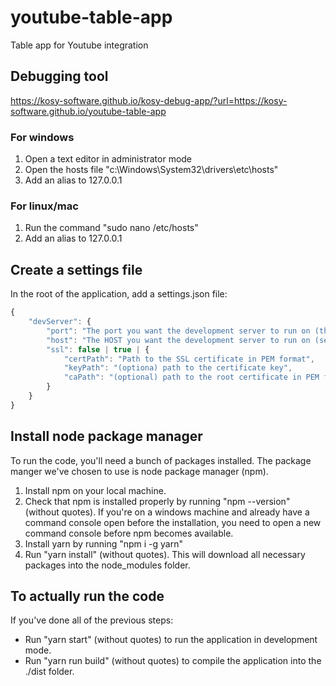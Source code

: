 # youtube-table-app
Table app for Youtube integration

## Debugging tool

https://kosy-software.github.io/kosy-debug-app/?url=https://kosy-software.github.io/youtube-table-app

### For windows
1) Open a text editor in administrator mode
2) Open the hosts file "c:\Windows\System32\drivers\etc\hosts"
3) Add an alias to 127.0.0.1

### For linux/mac
1) Run the command "sudo nano /etc/hosts"
2) Add an alias to 127.0.0.1

## Create a settings file

In the root of the application, add a settings.json file:

```Typescript
{
    "devServer": {
        "port": "The port you want the development server to run on (this needs to be the PORT of the url  you've whitelisted in 'Create google drive credentials' step 6)",
        "host": "The HOST you want the development server to run on (see 'Alias localhost')",
        "ssl": false | true | { 
            "certPath": "Path to the SSL certificate in PEM format",
            "keyPath": "(optiona) path to the certificate key", 
            "caPath": "(optional) path to the root certificate in PEM format"
        }
    }
}
```

## Install node package manager
To run the code, you'll need a bunch of packages installed. The package manger we've chosen to use is node package manager (npm).
1) Install npm on your local machine.
2) Check that npm is installed properly by running "npm --version" (without quotes). If you're on a windows machine and already have a command console open before the installation, you need to open a new command console before npm becomes available.
3) Install yarn by running "npm i -g yarn"
4) Run "yarn install" (without quotes). This will download all necessary packages into the node_modules folder.

## To actually run the code
If you've done all of the previous steps:

- Run "yarn start" (without quotes) to run the application in development mode.
- Run "yarn run build" (without quotes) to compile the application into the ./dist folder.